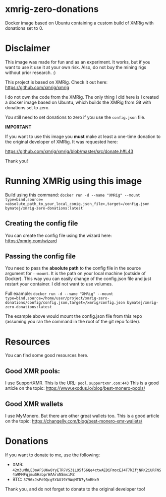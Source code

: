 # xmrig-zero-donations
Docker image based on Ubuntu containing a custom build of XMRig with donations set to 0.


# Disclaimer
This image was made for fun and as an experiment. It works, but if you want to use it 
use it at your own risk. Also, do not buy the mining rigs without prior research. :) 

This project is based on XMRig.
Check it out here: https://github.com/xmrig/xmrig

I do not own the code from the XMRig.
The only thing I did here is I created a docker image based on Ubuntu,
which builds the XMRig from Git with donations set to zero.

You still need to set donations to zero if you use the `config.json` file.

**IMPORTANT**

If you want to use this image you **must** make at least a one-time donation to
the original developer of XMRig. It was requested here:

https://github.com/xmrig/xmrig/blob/master/src/donate.h#L43

Thank you!


# Running XMRig using this image
Build using this command: `docker run -d --name "XMRig" --mount type=bind,source=<absolute_path_to_your_local_conig.json_file>,target=/config.json bymatej/xmrig-zero-donations:latest`

## Creating the config file
You can create the config file using the wizard here: https://xmrig.com/wizard

## Passing the config file
You need to pass the **absolute path** to the config file in the source argument for `--mount`.
It is the path on your local machine (outside of Docker). 
This way you can easily change of the config.json file and just restart your container.
I did not want to use volumes.

Full example: `docker run -d --name "XMRig" --mount type=bind,source=/home/user/project/xmrig-zero-donations/config/config.json,target=/xmrig/config.json bymatej/xmrig-zero-donations:latest`

The example above would mount the config.json file from this repo (assuming you ran the command in the root of the git repo folder).


# Resources
You can find some good resources here.

## Good XMR pools:
I use SupportXMR. This is the URL: `pool.supportxmr.com:443`
This is a good article on the topic: https://www.exodus.io/blog/best-monero-pools/

## Good XMR wallets
I use MyMonero. But there are other great wallets too.
This is a good article on the topic: https://changelly.com/blog/best-monero-xmr-wallets/


# Donations
If you want to donate to me, use the following:
- XMR: `42m3uMhLE3oAFSUKw8YyETR7VS31L95fS6Qe4ctwAEDiFmocEJ4T7kZfjNRK2iURFNS4a9MMFqjmuSHabprWAAroNSmxiMZ`
- BTC: `3796xJsPd9Qcg5YAU19Y9WqMTD7y5mBHx9`

Thank you, and do not forget to donate to the original developer too!
